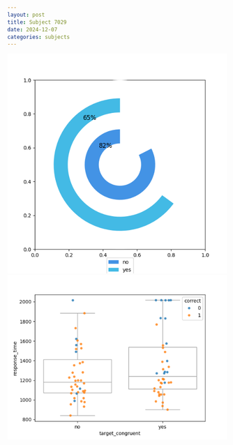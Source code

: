 ```yaml
---
layout: post
title: Subject 7029
date: 2024-12-07
categories: subjects
---
```


![](data/7029/run-22/7029_accuracy_target_congruence.png)
![](data/7029/run-22/7029_rt_congruence.png)
